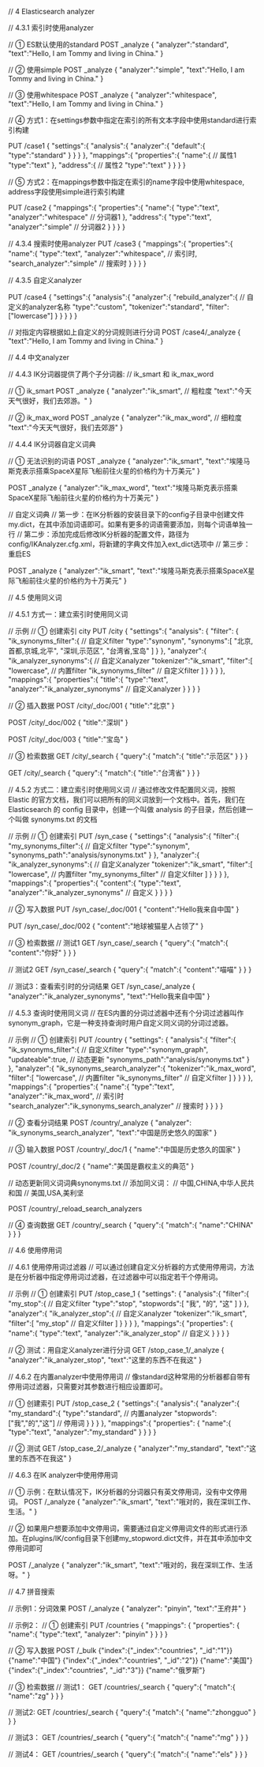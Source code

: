 // 4 Elasticsearch analyzer

// 4.3.1 索引时使用analyzer

// ① ES默认使用的standard
POST _analyze
{
  "analyzer":"standard",
  "text":"Hello, I am Tommy and living in China."
}

// ② 使用simple
POST _analyze
{
  "analyzer":"simple",
  "text":"Hello, I am Tommy and living in China."
}

// ③ 使用whitespace
POST _analyze
{
  "analyzer":"whitespace",
  "text":"Hello, I am Tommy and living in China."
}


// ④ 方式1：在settings参数中指定在索引的所有文本字段中使用standard进行索引构建

PUT /case1
{
  "settings":{
    "analysis":{
      "analyzer":{
        "default":{
          "type":"standard"
        }
      }
    }
  },
  "mappings":{
    "properties":{
      "name":{  // 属性1
        "type":"text"
      },
      "address":{ // 属性2
        "type":"text"
      }
    }
  }
}


// ⑤ 方式2：在mappings参数中指定在索引的name字段中使用whitespace, address字段使用simple进行索引构建

PUT /case2
{
  "mappings":{
    "properties":{
      "name":{
        "type":"text",
        "analyzer":"whitespace"  // 分词器1
      },
      "address":{
        "type":"text",
        "analyzer":"simple"  // 分词器2
      }
    }
  }
}



// 4.3.4 搜索时使用analyzer
PUT /case3
{
  "mappings":{
    "properties":{
      "name":{
        "type":"text",
        "analyzer":"whitespace",  // 索引时,
        "search_analyzer":"simple"   // 搜索时
      }
    }
  }
}


// 4.3.5 自定义analyzer

PUT /case4
{
  "settings":{
    "analysis":{
      "analyzer":{
        "rebuild_analyzer":{ // 自定义的analyzer名称
          "type":"custom",
          "tokenizer":"standard",
          "filter":["lowercase"]
        }
      }
    }
  }
}

// 对指定内容根据如上自定义的分词规则进行分词
POST /case4/_analyze
{
  "text":"Hello, I am Tommy and living in China."
}



// 4.4 中文analyzer

// 4.4.3 IK分词器提供了两个子分词器:
// ik_smart 和 ik_max_word

// ① ik_smart
POST _analyze
{
  "analyzer":"ik_smart",  // 粗粒度
  "text":"今天天气很好，我们去郊游。"
}

// ② ik_max_word
POST _analyze
{
  "analyzer":"ik_max_word",  // 细粒度
  "text":"今天天气很好，我们去郊游"
}


// 4.4.4 IK分词器自定义词典

// ① 无法识别的词语
POST _analyze
{
  "analyzer":"ik_smart",
  "text":"埃隆马斯克表示搭乘SpaceX星际飞船前往火星的价格约为十万美元"
}

POST _analyze
{
  "analyzer":"ik_max_word",
  "text":"埃隆马斯克表示搭乘SpaceX星际飞船前往火星的价格约为十万美元"
}


// 自定义词典
// 第一步：在IK分析器的安装目录下的config子目录中创建文件my.dict，在其中添加词语即可。如果有更多的词语需要添加，则每个词语单独一行
// 第二步：添加完成后修改IK分析器的配置文件，路径为config/IKAnalyzer.cfg.xml，将新建的字典文件加入ext_dict选项中
// 第三步：重启ES


POST _analyze
{
  "analyzer":"ik_smart",
  "text":"埃隆马斯克表示搭乘SpaceX星际飞船前往火星的价格约为十万美元"
}



// 4.5 使用同义词

// 4.5.1 方式一：建立索引时使用同义词

// 示例
// ① 创建索引 city
PUT /city 
{
  "settings":{
    "analysis": {
      "filter": {
        "ik_synonyms_filter":{ // 自定义filter
          "type":"synonym",
          "synonyms":[
            "北京,首都,京城,北平",
            "深圳,示范区",
            "台湾省,宝岛"
          ]
        }
      },
      "analyzer":{
        "ik_analyzer_synonyms":{ // 自定义analyzer
          "tokenizer":"ik_smart",
          "filter":[
            "lowercase",          // 内置filter
            "ik_synonyms_filter"  // 自定义filter
          ]
        }
      }
    }
  },
  "mappings":{
    "properties":{
      "title":{
        "type":"text",
        "analyzer":"ik_analyzer_synonyms"  // 自定义analyzer
      }
    }
  }
}

// ② 插入数据
POST /city/_doc/001
{
  "title":"北京"
}

POST /city/_doc/002
{
  "title":"深圳"
}

POST /city/_doc/003
{
  "title":"宝岛"
}

// ③  检索数据
GET /city/_search
{
  "query":{
    "match":{
      "title":"示范区"
    }
  }
}

GET /city/_search
{
  "query":{
    "match":{
      "title":"台湾省"
    }
  }
}


// 4.5.2 方式二：建立索引时使用同义词
// 通过修改文件配置同义词，按照 Elastic 的官方文档，我们可以把所有的同义词放到一个文档中。首先，我们在 Elasticsearch 的 config 目录中，创建一个叫做 analysis 的子目录，然后创建一个叫做 synonyms.txt 的文档


// 示例
// ① 创建索引
PUT /syn_case
{
  "settings":{
    "analysis":{
      "filter":{
        "my_synonyms_filter":{  // 自定义filter
          "type":"synonym",
          "synonyms_path":"analysis/synonyms.txt"
        }
      },
      "analyzer":{
        "ik_analyzer_synonyms":{ // 自定义analyzer
          "tokenizer":"ik_smart",
          "filter":[
            "lowercase",  // 内置filter
            "my_synonyms_filter" // 自定义filter
          ]
        }
      }
    }
  },
  "mappings":{
    "properties":{
      "content":{
        "type":"text",
        "analyzer":"ik_analyzer_synonyms"  // 自定义
      }
    }
  }
}

// ② 写入数据
PUT /syn_case/_doc/001
{
  "content":"Hello我来自中国"
}

PUT /syn_case/_doc/002
{
  "content":"地球被猫星人占领了"
}


// ③ 检索数据
// 测试1
GET /syn_case/_search
{
  "query":{
    "match":{
      "content":"你好"
    }
  }
}

// 测试2
GET /syn_case/_search
{
  "query":{
    "match":{
      "content":"喵喵"
    }
  }
}

// 测试3：查看索引时的分词结果
GET /syn_case/_analyze
{
  "analyzer":"ik_analyzer_synonyms",
  "text":"Hello我来自中国"
}



// 4.5.3 查询时使用同义词
// 在ES内置的分词过滤器中还有个分词过滤器叫作synonym_graph，它是一种支持查询时用户自定义同义词的分词过滤器。

// 示例
// ① 创建索引
PUT /country
{
  "settings": {
    "analysis":{
      "filter":{
        "ik_synonyms_filter":{ // 自定义filter
          "type":"synonym_graph",
          "updateable":true, // 动态更新
          "synonyms_path":"analysis/synonyms.txt"
        }
      },
      "analyzer":{
        "ik_synonyms_search_analyzer":{
          "tokenizer":"ik_max_word",
          "filter":[
            "lowercase",  // 内置filter
            "ik_synonyms_filter"  // 自定义filter
          ]
        }
      }
    }
  },
  "mappings":{
    "properties":{
      "name":{
        "type":"text",
        "analyzer":"ik_max_word",  // 索引时
        "search_analyzer":"ik_synonyms_search_analyzer" // 搜索时
      }
    }
  }
}

// ② 查看分词结果
POST /country/_analyze
{
  "analyzer": "ik_synonyms_search_analyzer",
  "text":"中国是历史悠久的国家"
}

// ③ 输入数据
POST /country/_doc/1
{
  "name":"中国是历史悠久的国家"
}

POST /country/_doc/2
{
  "name":"美国是霸权主义的典范"
}

// 动态更新同义词词典synonyms.txt
// 添加同义词：
// 中国,CHINA,中华人民共和国
// 美国,USA,美利坚

POST /country/_reload_search_analyzers


// ④ 查询数据
GET /country/_search
{
  "query":{
    "match":{
      "name":"CHINA"
    }
  }
}




// 4.6 使用停用词

// 4.6.1 使用停用词过滤器
// 可以通过创建自定义分析器的方式使用停用词，方法是在分析器中指定停用词过滤器，在过滤器中可以指定若干个停用词。

// 示例
// ① 创建索引
PUT /stop_case_1
{
  "settings": {
    "analysis":{
      "filter":{
        "my_stop":{ // 自定义filter
          "type":"stop",
          "stopwords":[
            "我",
            "的",
            "这"
          ]
        }
      },
      "analyzer":{
        "ik_analyzer_stop":{ // 自定义analyzer
          "tokenizer":"ik_smart",
          "filter":[
            "my_stop"   // 自定义filter
          ]
        }
      }
    }
  },
  "mappings":{
    "properties": {
      "name":{
        "type":"text",
        "analyzer":"ik_analyzer_stop"  // 自定义
      }
    }
  }
}

// ② 测试：用自定义analyzer进行分词
GET /stop_case_1/_analyze
{
  "analyzer":"ik_analyzer_stop",
  "text":"这里的东西不在我这"
}



// 4.6.2 在内置analyzer中使用停用词
// 像standard这种常用的分析器都自带有停用词过滤器，只需要对其参数进行相应设置即可。

// ① 创建索引
PUT /stop_case_2
{
  "settings":{
    "analysis":{
      "analyzer":{
        "my_standard":{
          "type":"standard",  // 内置analyzer
          "stopwords":["我","的","这"]  // 停用词
        }
      }
    }
  },
  "mappings":{
    "properties": {
      "name":{
        "type":"text",
        "analyzer":"my_standard"
      }
    }
  }
}


// ② 测试
GET /stop_case_2/_analyze
{
  "analyzer":"my_standard",
  "text":"这里的东西不在我这"
}



// 4.6.3 在IK analyzer中使用停用词

// ① 示例：在默认情况下，IK分析器的分词器只有英文停用词，没有中文停用词。
POST /_analyze
{
  "analyzer":"ik_smart",
  "text":"哦对的，我在深圳工作、生活。"
}


// ② 如果用户想要添加中文停用词，需要通过自定义停用词文件的形式进行添加。在plugins/IK/config目录下创建my_stopword.dict文件，并在其中添加中文停用词即可

POST /_analyze
{
  "analyzer":"ik_smart",
  "text":"哦对的，我在深圳工作、生活呀。"
}




// 4.7 拼音搜索

// 示例1：分词效果
POST /_analyze
{
  "analyzer": "pinyin",
  "text":"王府井"
}


// 示例2：
// ① 创建索引
PUT /countries
{
  "mappings": {
    "properties": {
      "name":{
        "type":"text",
        "analyzer": "pinyin"
      }
    }
  }
}

// ② 写入数据
POST /_bulk
{"index":{"_index":"countries", "_id":"1"}}
{"name":"中国"}
{"index":{"_index":"countries", "_id":"2"}}
{"name":"美国"}
{"index":{"_index":"countries", "_id":"3"}}
{"name":"俄罗斯"}

// ③ 检索数据
// 测试1：
GET /countries/_search
{
  "query":{
    "match":{
      "name":"zg"
    }
  }
}

// 测试2:
GET /countries/_search
{
  "query":{
    "match":{
      "name":"zhongguo"
    }
  }
}

// 测试3：
GET /countries/_search
{
  "query":{
    "match":{
      "name":"mg"
    }
  }
}


// 测试4：
GET /countries/_search
{
  "query":{
    "match":{
      "name":"els"
    }
  }
}